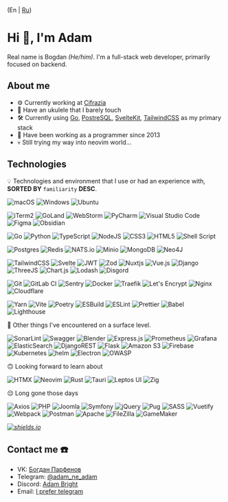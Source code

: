 (En | [Ru](README.ru.md))

# Hi 👋, I'm Adam

Real name is Bogdan _(He/him)_. I'm a full-stack web developer, primarily focused on backend.

## About me

- ⚙️ Currently working at [Cifrazia](https://cifrazia.com)
- 🎸 Have an ukulele that I barely touch
- 🛠️ Currently using [Go](https://go.dev/), [PostreSQL](https://postgresql.org), [SvelteKit](https://kit.svelte.dev), [TailwindCSS](https://tailwindcss.com) as my primary stack
- 📆 Have been working as a programmer since 2013
- 💀 Still trying my way into neovim world...

## Technologies

💡 Technologies and environment that I use or had an experience with, **SORTED BY** `familiarity` **DESC**.

![macOS](https://img.shields.io/badge/mac%20os-000000?style=for-the-badge&logo=macos&logoColor=F0F0F0)
![Windows](https://img.shields.io/badge/Windows-0078D6?style=for-the-badge&logo=windows&logoColor=white)
![Ubuntu](https://img.shields.io/badge/Ubuntu-E95420?style=for-the-badge&logo=ubuntu&logoColor=white)

![iTerm2](https://img.shields.io/badge/iTerm2-0f0f0f?&style=for-the-badge&logo=iterm2&logoColor=white)
![GoLand](https://img.shields.io/badge/GoLand-0f0f0f?&style=for-the-badge&logo=goland&logoColor=white)
![WebStorm](https://img.shields.io/badge/webstorm-143?style=for-the-badge&logo=webstorm&logoColor=white&color=black)
![PyCharm](https://img.shields.io/badge/pycharm-143?style=for-the-badge&logo=pycharm&logoColor=black&color=black&labelColor=green)
![Visual Studio Code](https://img.shields.io/badge/Visual%20Studio%20Code-0078d7.svg?style=for-the-badge&logo=visual-studio-code&logoColor=white)
![Figma](https://img.shields.io/badge/Figma-F24E1E.svg?style=for-the-badge&logo=figma&logoColor=white)
![Obsidian](https://img.shields.io/badge/Obsidian-483699.svg?style=for-the-badge&logo=obsidian&logoColor=white)

![Go](https://img.shields.io/badge/go-00ADD8.svg?style=for-the-badge&logo=go&logoColor=white)
![Python](https://img.shields.io/badge/python-3670A0?style=for-the-badge&logo=python&logoColor=ffdd54)
![TypeScript](https://img.shields.io/badge/typescript-007ACC.svg?style=for-the-badge&logo=typescript&logoColor=white)
![NodeJS](https://img.shields.io/badge/node.js-6DA55F?style=for-the-badge&logo=node.js&logoColor=white)
![CSS3](https://img.shields.io/badge/css3-1572B6.svg?style=for-the-badge&logo=css3&logoColor=white)
![HTML5](https://img.shields.io/badge/html5-E34F26.svg?style=for-the-badge&logo=html5&logoColor=white)
![Shell Script](https://img.shields.io/badge/shell_script-121011.svg?style=for-the-badge&logo=gnu-bash&logoColor=white)

![Postgres](https://img.shields.io/badge/postgres-316192.svg?style=for-the-badge&logo=postgresql&logoColor=white)
![Redis](https://img.shields.io/badge/redis-DD0031.svg?style=for-the-badge&logo=redis&logoColor=white)
![NATS.io](https://img.shields.io/badge/NATS.io-27AAE1.svg?style=for-the-badge&logo=nats.io&logoColor=white)
![Minio](https://img.shields.io/badge/minio-C72E49.svg?style=for-the-badge&logo=minio&logoColor=white)
![MongoDB](https://img.shields.io/badge/MongoDB-4ea94b.svg?style=for-the-badge&logo=mongodb&logoColor=white)
![Neo4J](https://img.shields.io/badge/Neo4j-008CC1?style=for-the-badge&logo=neo4j&logoColor=white)

![TailwindCSS](https://img.shields.io/badge/tailwindcss-38B2AC.svg?style=for-the-badge&logo=tailwind-css&logoColor=white)
![Svelte](https://img.shields.io/badge/svelte-f1413d.svg?style=for-the-badge&logo=svelte&logoColor=white)
![JWT](https://img.shields.io/badge/JWT-black?style=for-the-badge&logo=JSON%20web%20tokens)
![Zod](https://img.shields.io/badge/Zod-3E67B1?style=for-the-badge&logo=zod&logoColor=#00DC82)
![Nuxtjs](https://img.shields.io/badge/Nuxt-002E3B?style=for-the-badge&logo=nuxtdotjs&logoColor=#00DC82)
![Vue.js](https://img.shields.io/badge/vuejs-35495e.svg?style=for-the-badge&logo=vuedotjs&logoColor=%234FC08D)
![Django](https://img.shields.io/badge/django-092E20.svg?style=for-the-badge&logo=django&logoColor=white)
![ThreeJS](https://img.shields.io/badge/threejs-black?style=for-the-badge&logo=three.js&logoColor=white)
![Chart.js](https://img.shields.io/badge/chart.js-F5788D.svg?style=for-the-badge&logo=chart.js&logoColor=white)
![Lodash](https://img.shields.io/badge/lodash-3492FF.svg?style=for-the-badge&logo=lodash&logoColor=white)
![Disgord](https://img.shields.io/badge/Disgord-5865F2.svg?style=for-the-badge&logo=discord&logoColor=white)

![Git](https://img.shields.io/badge/git-F05033.svg?style=for-the-badge&logo=git&logoColor=white)
![GitLab CI](https://img.shields.io/badge/gitlab%20ci-181717.svg?style=for-the-badge&logo=gitlab&logoColor=white)
![Sentry](https://img.shields.io/badge/Sentry-362D59?style=for-the-badge&logo=Sentry&logoColor=white)
![Docker](https://img.shields.io/badge/docker-0db7ed.svg?style=for-the-badge&logo=docker&logoColor=white)
![Traefik](https://img.shields.io/badge/traefik-24A1C1.svg?style=for-the-badge&logo=traefik-proxy&logoColor=white)
![Let's Encrypt](https://img.shields.io/badge/Let's_Encrypt-003A70.svg?style=for-the-badge&logo=let's-encrypt&logoColor=white)
![Nginx](https://img.shields.io/badge/nginx-009639.svg?style=for-the-badge&logo=nginx&logoColor=white)
![Cloudflare](https://img.shields.io/badge/Cloudflare-F38020?style=for-the-badge&logo=Cloudflare&logoColor=white)

![Yarn](https://img.shields.io/badge/yarn-2C8EBB.svg?style=for-the-badge&logo=yarn&logoColor=white)
![Vite](https://img.shields.io/badge/vite-646CFF.svg?style=for-the-badge&logo=vite&logoColor=white)
![Poetry](https://img.shields.io/badge/poetry-60A5FA.svg?style=for-the-badge&logo=poetry&logoColor=white)
![ESBuild](https://img.shields.io/badge/ESBuild-FFCF00.svg?style=for-the-badge&logo=ESBuild&logoColor=white)
![ESLint](https://img.shields.io/badge/ESLint-4B3263?style=for-the-badge&logo=eslint&logoColor=white)
![Prettier](https://img.shields.io/badge/Prettier-F7B93E?style=for-the-badge&logo=Prettier&logoColor=black)
![Babel](https://img.shields.io/badge/Babel-F9DC3e?style=for-the-badge&logo=babel&logoColor=black)
![Lighthouse](https://img.shields.io/badge/Lighthouse-F44B21?style=for-the-badge&logo=lighthouse&logoColor=white)

🧐 Other things I've encountered on a surface level.

![SonarLint](https://img.shields.io/badge/SonarLint-CB2029?style=for-the-badge&logo=SONARLINT&logoColor=white)
![Swagger](https://img.shields.io/badge/-Swagger-Clojure?style=for-the-badge&logo=swagger&logoColor=white)
![Blender](https://img.shields.io/badge/Blender-E87D0D?style=for-the-badge&logo=blender&logoColor=white)
![Express.js](https://img.shields.io/badge/express.js-404d59.svg?style=for-the-badge&logo=express&logoColor=%2361DAFB)
![Prometheus](https://img.shields.io/badge/Prometheus-E6522C?style=for-the-badge&logo=Prometheus&logoColor=white)
![Grafana](https://img.shields.io/badge/grafana-F46800.svg?style=for-the-badge&logo=grafana&logoColor=white)
![ElasticSearch](https://img.shields.io/badge/-ElasticSearch-005571?style=for-the-badge&logo=elasticsearch)
![DjangoREST](https://img.shields.io/badge/DJANGO-REST-ff1709?style=for-the-badge&logo=django&logoColor=white&color=ff1709&labelColor=gray)
![Flask](https://img.shields.io/badge/flask-000.svg?style=for-the-badge&logo=flask&logoColor=white)
![Amazon S3](https://img.shields.io/badge/Amazon_S3-569A31.svg?style=for-the-badge&logo=amazon-s3&logoColor=white)
![Firebase](https://img.shields.io/badge/Firebase-039BE5?style=for-the-badge&logo=Firebase&logoColor=white)
![Kubernetes](https://img.shields.io/badge/kubernetes-326ce5.svg?style=for-the-badge&logo=kubernetes&logoColor=white)
![helm](https://img.shields.io/badge/helm-0F1689.svg?style=for-the-badge&logo=helm&logoColor=white)
![Electron](https://img.shields.io/badge/Electron-47848F.svg?style=for-the-badge&logo=Electron&logoColor=white)
![OWASP](https://img.shields.io/badge/OWASP-000000.svg?style=for-the-badge&logo=OWASP&logoColor=white)

🙃 Looking forward to learn about

![HTMX](https://img.shields.io/badge/HTMX-000000.svg?style=for-the-badge&logo=html5&logoColor=white)
![Neovim](https://img.shields.io/badge/neovim-57A143.svg?style=for-the-badge&logo=neovim&logoColor=white)
![Rust](https://img.shields.io/badge/Rust-000000.svg?style=for-the-badge&logo=Rust&logoColor=white)
![Tauri](https://img.shields.io/badge/Tauri-FFC131.svg?style=for-the-badge&logo=Tauri&logoColor=black)
![Leptos UI](https://img.shields.io/badge/Leptos_UI-EF3939.svg?style=for-the-badge&logo=Leptos&logoColor=white)
![Zig](https://img.shields.io/badge/Zig-F7A41D.svg?style=for-the-badge&logo=zig&logoColor=white)

😔 Long gone those days

![Axios](https://img.shields.io/badge/Axios-5A29E4.svg?style=for-the-badge&logo=Axios&logoColor=white)
![PHP](https://img.shields.io/badge/php-777BB4.svg?style=for-the-badge&logo=php&logoColor=white)
![Joomla](https://img.shields.io/badge/joomla-5091CD.svg?style=for-the-badge&logo=joomla&logoColor=white)
![Symfony](https://img.shields.io/badge/Symfony-000000.svg?style=for-the-badge&logo=Symfony&logoColor=white)
![jQuery](https://img.shields.io/badge/jquery-0769AD.svg?style=for-the-badge&logo=jquery&logoColor=white)
![Pug](https://img.shields.io/badge/Pug-FFF?style=for-the-badge&logo=pug&logoColor=A86454)
![SASS](https://img.shields.io/badge/SASS-hotpink.svg?style=for-the-badge&logo=SASS&logoColor=white)
![Vuetify](https://img.shields.io/badge/Vuetify-1867C0?style=for-the-badge&logo=vuetify&logoColor=AEDDFF)
![Webpack](https://img.shields.io/badge/webpack-8DD6F9.svg?style=for-the-badge&logo=webpack&logoColor=black)
![Postman](https://img.shields.io/badge/Postman-FF6C37?style=for-the-badge&logo=postman&logoColor=white)
![Apache](https://img.shields.io/badge/apache-D42029.svg?style=for-the-badge&logo=apache&logoColor=white)
![FileZilla](https://img.shields.io/badge/FileZilla-BF0000.svg?style=for-the-badge&logo=FileZilla&logoColor=white)
![GameMaker](https://img.shields.io/badge/GameMaker-000000.svg?style=for-the-badge&logo=GameMaker&logoColor=white)

_[![shields.io](https://img.shields.io/badge/shields_io-000000.svg?logo=shields.io&logoColor=white)](https://shields.io)_

## Contact me ☎️

- VK: [Богдан Парфенов](https://vk.com/adam_bright)
- Telegram: [@adam_ne_adam](https://t.me/adam_ne_adam)
- Discord: [Adam Bright](https://discordapp.com/users/241129119688032257/)
- Email: [I prefer telegram](mailto:adam.brian.bright@gmail.com)

